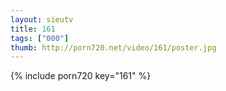 ```yaml
--- 
layout: sieutv
title: 161
tags: ["000"]
thumb: http://porn720.net/video/161/poster.jpg
---
```

{% include porn720 key="161" %} 
